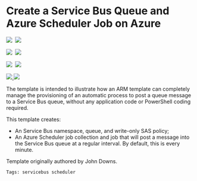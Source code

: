 # Create a Service Bus Queue and Azure Scheduler Job on Azure

<IMG SRC="https://azbotstorage.blob.core.windows.net/badges/101-scheduler-service-bus/PublicLastTestDate.svg" />&nbsp;
<IMG SRC="https://azbotstorage.blob.core.windows.net/badges/101-scheduler-service-bus/PublicDeployment.svg" />&nbsp;

<IMG SRC="https://azbotstorage.blob.core.windows.net/badges/101-scheduler-service-bus/FairfaxLastTestDate.svg" />&nbsp;
<IMG SRC="https://azbotstorage.blob.core.windows.net/badges/101-scheduler-service-bus/FairfaxDeployment.svg" />&nbsp;

<IMG SRC="https://azbotstorage.blob.core.windows.net/badges/101-scheduler-service-bus/BestPracticeResult.svg" />&nbsp;
<IMG SRC="https://azbotstorage.blob.core.windows.net/badges/101-scheduler-service-bus/CredScanResult.svg" />&nbsp;

<a href="https://portal.azure.com/#create/Microsoft.Template/uri/https%3A%2F%2Fraw.githubusercontent.com%2FAzure%2Fazure-quickstart-templates%2Fmaster%2F101-scheduler-service-bus%2Fazuredeploy.json" target="_blank">
    <img src="http://azuredeploy.net/deploybutton.png"/>
</a>
<a href="http://armviz.io/#/?load=https%3A%2F%2Fraw.githubusercontent.com%2FAzure%2Fazure-quickstart-templates%2Fmaster%2F101-scheduler-service-bus%2Fazuredeploy.json" target="_blank">
    <img src="http://armviz.io/visualizebutton.png"/>
</a>

The template is intended to illustrate how an ARM template can completely manage the provisioning of an automatic process to post a queue message to a Service Bus queue, without any application code or PowerShell coding required.

This template creates:
 * An Service Bus namespace, queue, and write-only SAS policy;
 * An Azure Scheduler job collection and job that will post a message into the Service Bus queue at a regular interval. By default, this is every minute.

Template originally authored by John Downs.

`Tags: servicebus scheduler`
